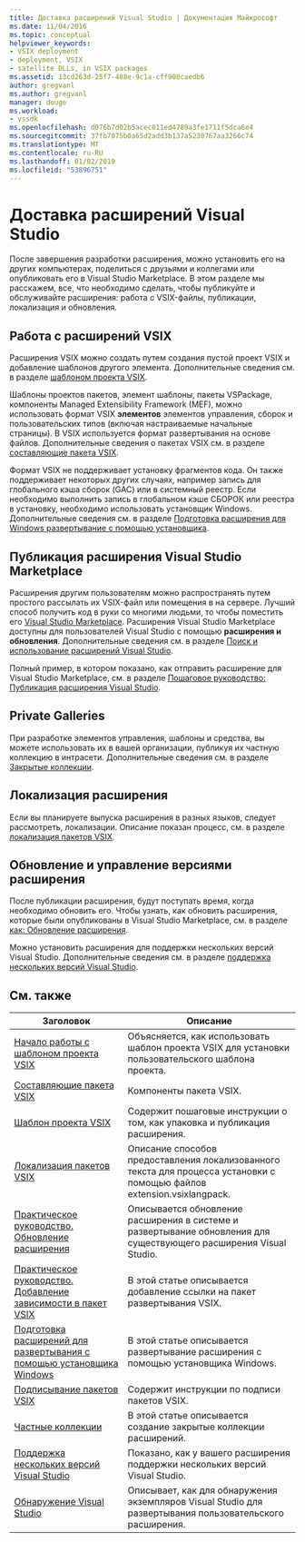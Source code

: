 ```yaml
---
title: Доставка расширений Visual Studio | Документация Майкрософт
ms.date: 11/04/2016
ms.topic: conceptual
helpviewer_keywords:
- VSIX deployment
- deployment, VSIX
- satellite DLLs, in VSIX packages
ms.assetid: 13cd263d-25f7-488e-9c1a-cff908caedb6
author: gregvanl
ms.author: gregvanl
manager: douge
ms.workload:
- vssdk
ms.openlocfilehash: d076b7d02b5acec811ed4789a3fe1711f5dca6e4
ms.sourcegitcommit: 37fb7075b0a65d2add3b137a5230767aa3266c74
ms.translationtype: MT
ms.contentlocale: ru-RU
ms.lasthandoff: 01/02/2019
ms.locfileid: "53896751"
---
```

# <a name="shipping-visual-studio-extensions"></a>Доставка расширений Visual Studio
После завершения разработки расширения, можно установить его на других компьютерах, поделиться с друзьями и коллегами или опубликовать его в Visual Studio Marketplace. В этом разделе мы расскажем, все, что необходимо сделать, чтобы публикуйте и обслуживайте расширения: работа с VSIX-файлы, публикации, локализация и обновления.  
  
## <a name="working-with-vsix-extensions"></a>Работа с расширений VSIX  
 Расширения VSIX можно создать путем создания пустой проект VSIX и добавление шаблонов другого элемента. Дополнительные сведения см. в разделе [шаблоном проекта VSIX](../extensibility/vsix-project-template.md).  
  
 Шаблоны проектов пакетов, элемент шаблоны, пакеты VSPackage, компоненты Managed Extensibility Framework (MEF), можно использовать формат VSIX **элементов** элементов управления, сборок и пользовательских типов (включая настраиваемые начальные страницы). В VSIX используется формат развертывания на основе файлов. Дополнительные сведения о пакетах VSIX см. в разделе [составляющие пакета VSIX](../extensibility/anatomy-of-a-vsix-package.md).  
  
 Формат VSIX не поддерживает установку фрагментов кода. Он также поддерживает некоторых других случаях, например запись для глобального кэша сборок (GAC) или в системный реестр. Если необходимо выполнить запись в глобальном кэше СБОРОК или реестра в установку, необходимо использовать установщик Windows. Дополнительные сведения см. в разделе [Подготовка расширения для Windows развертывание с помощью установщика](../extensibility/preparing-extensions-for-windows-installer-deployment.md).  
  
## <a name="publishing-your-extension-to-the-visual-studio-marketplace"></a>Публикация расширения Visual Studio Marketplace  
 Расширения другим пользователям можно распространять путем простого рассылать их VSIX-файл или помещения в на сервере. Лучший способ получить код в руки со многими людьми, то чтобы поместить его [Visual Studio Marketplace](https://marketplace.visualstudio.com/vs). Расширения Visual Studio Marketplace доступны для пользователей Visual Studio с помощью **расширения и обновления**. Дополнительные сведения см. в разделе [Поиск и использование расширений Visual Studio](../ide/finding-and-using-visual-studio-extensions.md).  
  
 Полный пример, в котором показано, как отправить расширение для Visual Studio Marketplace, см. в разделе [Пошаговое руководство: Публикация расширения Visual Studio](../extensibility/walkthrough-publishing-a-visual-studio-extension.md).  
  
## <a name="private-galleries"></a>Private Galleries  
 При разработке элементов управления, шаблоны и средства, вы можете использовать их в вашей организации, публикуя их частную коллекцию в интрасети. Дополнительные сведения см. в разделе [Закрытые коллекции](../extensibility/private-galleries.md).  
  
## <a name="localizing-your-extension"></a>Локализация расширения  
 Если вы планируете выпуска расширения в разных языков, следует рассмотреть, локализации. Описание показан процесс, см. в разделе [локализация пакетов VSIX](../extensibility/localizing-vsix-packages.md).  
  
## <a name="updating-and-versioning-your-extension"></a>Обновление и управление версиями расширения  
 После публикации расширения, будут поступать время, когда необходимо обновить его. Чтобы узнать, как обновить расширения, которые были опубликованы в Visual Studio Marketplace, см. в разделе [как: Обновление расширения](../extensibility/how-to-update-a-visual-studio-extension.md).  
  
 Можно установить расширения для поддержки нескольких версий Visual Studio. Дополнительные сведения см. в разделе [поддержка нескольких версий Visual Studio](../extensibility/supporting-multiple-versions-of-visual-studio.md).  
  
## <a name="related-topics"></a>См. также  
  
|Заголовок|Описание|  
|-----------|-----------------|  
|[Начало работы с шаблоном проекта VSIX](../extensibility/getting-started-with-the-vsix-project-template.md)|Объясняется, как использовать шаблон проекта VSIX для установки пользовательского шаблона проекта.|  
|[Составляющие пакета VSIX](../extensibility/anatomy-of-a-vsix-package.md)|Компоненты пакета VSIX.|  
|[Шаблон проекта VSIX](../extensibility/vsix-project-template.md)|Содержит пошаговые инструкции о том, как упаковка и публикация расширения.|  
|[Локализация пакетов VSIX](../extensibility/localizing-vsix-packages.md)|Описание способов предоставления локализованного текста для процесса установки с помощью файлов extension.vsixlangpack.|  
|[Практическое руководство. Обновление расширения](../extensibility/how-to-update-a-visual-studio-extension.md)|Описывается обновление расширения в системе и развертывание обновления для существующего расширения Visual Studio.|  
|[Практическое руководство. Добавление зависимости в пакет VSIX](../extensibility/how-to-add-a-dependency-to-a-vsix-package.md)|В этой статье описывается добавление ссылки на пакет развертывания VSIX.|  
|[Подготовка расширений для развертывания с помощью установщика Windows](../extensibility/preparing-extensions-for-windows-installer-deployment.md)|В этой статье описывается развертывание расширения с помощью установщика Windows.|  
|[Подписывание пакетов VSIX](../extensibility/signing-vsix-packages.md)|Содержит инструкции по подписи пакетов VSIX.|  
|[Частные коллекции](../extensibility/private-galleries.md)|В этой статье описывается создание закрытые коллекции расширений.|  
|[Поддержка нескольких версий Visual Studio](../extensibility/supporting-multiple-versions-of-visual-studio.md)|Показано, как у вашего расширения поддержки нескольких версий Visual Studio.|
|[Обнаружение Visual Studio](locating-visual-studio.md)|Описывает, как для обнаружения экземпляров Visual Studio для развертывания пользовательского расширения.|
